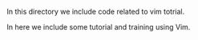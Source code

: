 
In this directory we include code related to vim totrial.

In here we include some tutorial and training using Vim.



